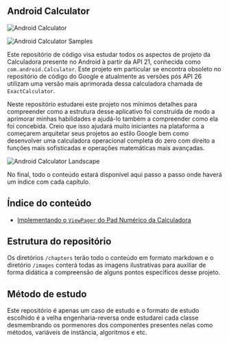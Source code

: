 ## Android Calculator 

![Android Calculator](https://raw.githubusercontent.com/eduardowgmendes/android-calculator-reverse-engineering/master/images/app-samples-i.png)

![Android Calculator Samples](https://raw.githubusercontent.com/eduardowgmendes/android-calculator-reverse-engineering/master/images/app-samples-ii.png) 

Este repositório de código visa estudar todos os aspectos de projeto da Calculadora presente no Android à partir da API 21, conhecida como `com.android.Calculator`. Este projeto em particular se encontra obsoleto no repositório de código do Google e atualmente as versões pós API 26 utilizam uma versão mais aprimorada dessa calculadora chamada de `ExactCalculator`.

Neste repositório estudarei este projeto nos mínimos detalhes para compreender como a estrutura desse aplicativo foi construída de modo a aprimorar minhas habilidades e ajudá-lo também a compreender como ela foi concebida. Creio que isso ajudará muito iniciantes na plataforma a começarem arquitetar seus projetos ao estilo Google bem como desenvolver uma calculadora operacional completa do zero com direito a funções mais sofisticadas e operações matemáticas mais avançadas.

![Android Calculator Landscape](https://raw.githubusercontent.com/eduardowgmendes/android-calculator-reverse-engineering/master/images/app-samples-landscape-i.png)

No final, todo o conteúdo estará disponível aqui passo a passo onde haverá um índice com cada capítulo. 

## Índice do conteúdo
* [Implementando o `ViewPager` do Pad Numérico da Calculadora](https://github.com/eduardowgmendes/android-calculator-reverse-engineering/blob/master/chapters/calculator-pad-view-pager.md#implementando-o-viewpager-do-pad-num%C3%A9rico-da-calculadora)

## Estrutura do repositório 
Os diretórios `/chapters` terão todo o conteúdo em formato markdown e o diretório `/images` conterá todas as imagens ilustrativas para auxiliar de forma didática a compreensão de alguns pontos específicos desse projeto. 

## Método de estudo
Este repositório é apenas um caso de estudo e o formato de estudo escolhido é a velha engenharia-reversa onde estudarei cada classe desmembrando os pormenores dos componentes presentes nelas como métodos, variáveis de instância, algoritmos e etc.     

  
     
